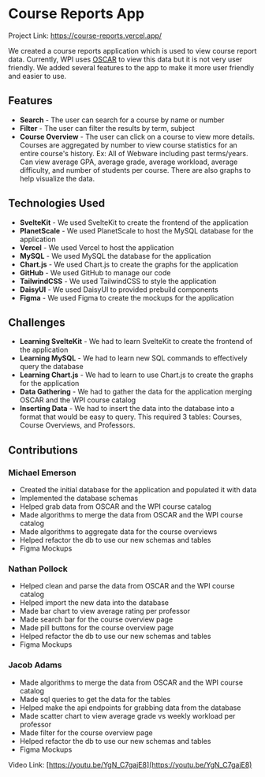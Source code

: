 # Course Reports App

Project Link: <https://course-reports.vercel.app/>

We created a course reports application which is used to view course report data.
Currently, WPI uses [OSCAR](https://oscar.wpi.edu/) to view this data but it is not very user friendly.
We added several features to the app to make it more user friendly and easier to use.

## Features

- **Search** - The user can search for a course by name or number
- **Filter** - The user can filter the results by term, subject
- **Course Overview** - The user can click on a course to view more details. Courses are aggregated by number to view course statistics for an entire course's history. Ex: All of Webware including past terms/years. Can view average GPA, average grade, average workload, average difficulty, and number of students per course. There are also graphs to help visualize the data.

## Technologies Used

- **SvelteKit** - We used SvelteKit to create the frontend of the application
- **PlanetScale** - We used PlanetScale to host the MySQL database for the application
- **Vercel** - We used Vercel to host the application
- **MySQL** - We used MySQL the database for the application
- **Chart.js** - We used Chart.js to create the graphs for the application
- **GitHub** - We used GitHub to manage our code
- **TailwindCSS** - We used TailwindCSS to style the application
- **DaisyUI** - We used DaisyUI to provided prebuild components
- **Figma** - We used Figma to create the mockups for the application

## Challenges

- **Learning SvelteKit** - We had to learn SvelteKit to create the frontend of the application
- **Learning MySQL** - We had to learn new SQL commands to effectively query the database
- **Learning Chart.js** - We had to learn to use Chart.js to create the graphs for the application
- **Data Gathering** - We had to gather the data for the application merging OSCAR and the WPI course catalog
- **Inserting Data** - We had to insert the data into the database into a format that would be easy to query. This required 3 tables: Courses, Course Overviews, and Professors.

## Contributions

### Michael Emerson

- Created the initial database for the application and populated it with data
- Implemented the database schemas
- Helped grab data from OSCAR and the WPI course catalog
- Made algorithms to merge the data from OSCAR and the WPI course catalog
- Made algorithms to aggregate data for the course overviews
- Helped refactor the db to use our new schemas and tables
- Figma Mockups

### Nathan Pollock

- Helped clean and parse the data from OSCAR and the WPI course catalog
- Helped import the new data into the database
- Made bar chart to view average rating per professor
- Made search bar for the course overview page
- Made pill buttons for the course overview page
- Helped refactor the db to use our new schemas and tables
- Figma Mockups

### Jacob Adams

- Made algorithms to merge the data from OSCAR and the WPI course catalog
- Made sql queries to get the data for the tables
- Helped make the api endpoints for grabbing data from the database
- Made scatter chart to view average grade vs weekly workload per professor
- Made filter for the course overview page
- Helped refactor the db to use our new schemas and tables
- Figma Mockups

Video Link: [https://youtu.be/YgN_C7gajE8](https://youtu.be/YgN_C7gajE8)

